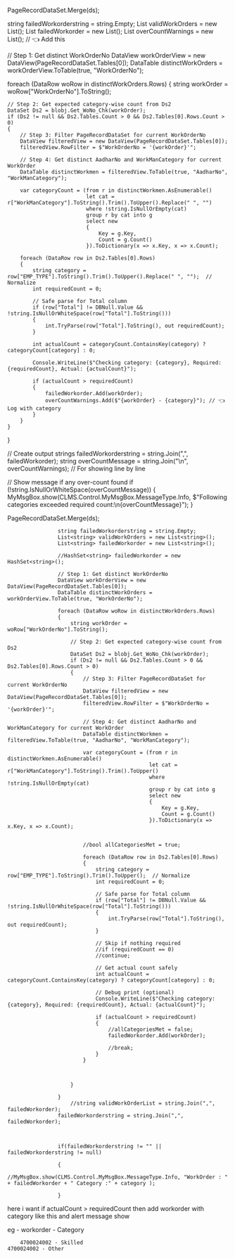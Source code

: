 PageRecordDataSet.Merge(ds);

string failedWorkorderstring = string.Empty;
List<string> validWorkOrders = new List<string>();
List<string> failedWorkorder = new List<string>();
List<string> overCountWarnings = new List<string>(); // 👈 Add this

// Step 1: Get distinct WorkOrderNo
DataView workOrderView = new DataView(PageRecordDataSet.Tables[0]);
DataTable distinctWorkOrders = workOrderView.ToTable(true, "WorkOrderNo");

foreach (DataRow woRow in distinctWorkOrders.Rows)
{
    string workOrder = woRow["WorkOrderNo"].ToString();

    // Step 2: Get expected category-wise count from Ds2
    DataSet Ds2 = blobj.Get_WoNo_Chk(workOrder);
    if (Ds2 != null && Ds2.Tables.Count > 0 && Ds2.Tables[0].Rows.Count > 0)
    {
        // Step 3: Filter PageRecordDataSet for current WorkOrderNo
        DataView filteredView = new DataView(PageRecordDataSet.Tables[0]);
        filteredView.RowFilter = $"WorkOrderNo = '{workOrder}'";

        // Step 4: Get distinct AadharNo and WorkManCategory for current WorkOrder
        DataTable distinctWorkmen = filteredView.ToTable(true, "AadharNo", "WorkManCategory");

        var categoryCount = (from r in distinctWorkmen.AsEnumerable()
                             let cat = r["WorkManCategory"].ToString().Trim().ToUpper().Replace(" ", "")
                             where !string.IsNullOrEmpty(cat)
                             group r by cat into g
                             select new
                             {
                                 Key = g.Key,
                                 Count = g.Count()
                             }).ToDictionary(x => x.Key, x => x.Count);

        foreach (DataRow row in Ds2.Tables[0].Rows)
        {
            string category = row["EMP_TYPE"].ToString().Trim().ToUpper().Replace(" ", "");  // Normalize
            int requiredCount = 0;

            // Safe parse for Total column
            if (row["Total"] != DBNull.Value && !string.IsNullOrWhiteSpace(row["Total"].ToString()))
            {
                int.TryParse(row["Total"].ToString(), out requiredCount);
            }

            int actualCount = categoryCount.ContainsKey(category) ? categoryCount[category] : 0;

            Console.WriteLine($"Checking category: {category}, Required: {requiredCount}, Actual: {actualCount}");

            if (actualCount > requiredCount)
            {
                failedWorkorder.Add(workOrder);
                overCountWarnings.Add($"{workOrder} - {category}"); // 👈 Log with category
            }
        }
    }
}

// Create output strings
failedWorkorderstring = string.Join(",", failedWorkorder);
string overCountMessage = string.Join("\n", overCountWarnings); // For showing line by line

// Show message if any over-count found
if (!string.IsNullOrWhiteSpace(overCountMessage))
{
    MyMsgBox.show(CLMS.Control.MyMsgBox.MessageType.Info, $"Following categories exceeded required count:\n{overCountMessage}");
}

		    
      
      

PageRecordDataSet.Merge(ds);




                    string failedWorkorderstring = string.Empty;
                    List<string> validWorkOrders = new List<string>();
                    List<string> failedWorkorder = new List<string>();

                    //HashSet<string> failedWorkorder = new HashSet<string>();

                    // Step 1: Get distinct WorkOrderNo
                    DataView workOrderView = new DataView(PageRecordDataSet.Tables[0]);
                    DataTable distinctWorkOrders = workOrderView.ToTable(true, "WorkOrderNo");

                    foreach (DataRow woRow in distinctWorkOrders.Rows)
                    {
                        string workOrder = woRow["WorkOrderNo"].ToString();

                        // Step 2: Get expected category-wise count from Ds2
                        DataSet Ds2 = blobj.Get_WoNo_Chk(workOrder);
                        if (Ds2 != null && Ds2.Tables.Count > 0 && Ds2.Tables[0].Rows.Count > 0)
                        {
                            // Step 3: Filter PageRecordDataSet for current WorkOrderNo
                            DataView filteredView = new DataView(PageRecordDataSet.Tables[0]);
                            filteredView.RowFilter = $"WorkOrderNo = '{workOrder}'";

                            // Step 4: Get distinct AadharNo and WorkManCategory for current WorkOrder
                            DataTable distinctWorkmen = filteredView.ToTable(true, "AadharNo", "WorkManCategory");

                            var categoryCount = (from r in distinctWorkmen.AsEnumerable()
                                                 let cat = r["WorkManCategory"].ToString().Trim().ToUpper()
                                                 where !string.IsNullOrEmpty(cat)
                                                 group r by cat into g
                                                 select new
                                                 {
                                                     Key = g.Key,
                                                     Count = g.Count()
                                                 }).ToDictionary(x => x.Key, x => x.Count);


                            //bool allCategoriesMet = true;

                            foreach (DataRow row in Ds2.Tables[0].Rows)
                            {
                                string category = row["EMP_TYPE"].ToString().Trim().ToUpper();  // Normalize
                                int requiredCount = 0;

                                // Safe parse for Total column
                                if (row["Total"] != DBNull.Value && !string.IsNullOrWhiteSpace(row["Total"].ToString()))
                                {
                                    int.TryParse(row["Total"].ToString(), out requiredCount);
                                }

                                // Skip if nothing required
                                //if (requiredCount == 0)
                                //continue;

                                // Get actual count safely
                                int actualCount = categoryCount.ContainsKey(category) ? categoryCount[category] : 0;

                                // Debug print (optional)
                                Console.WriteLine($"Checking category: {category}, Required: {requiredCount}, Actual: {actualCount}");

                                if (actualCount > requiredCount)
                                {
                                    //allCategoriesMet = false;
                                    failedWorkorder.Add(workOrder);
                                    
                                    //break;
                                }
                            }

                            

                        }

                    }
                        //string validWorkOrderList = string.Join(",", failedWorkorder);
                    failedWorkorderstring = string.Join(",", failedWorkorder);



                    if(failedWorkorderstring != "" || failedWorkorderstring != null)

                    {
                        //MyMsgBox.show(CLMS.Control.MyMsgBox.MessageType.Info, "WorkOrder : " + failedWorkorder + " Category :" + category );

                    }


here i want if actualCount > requiredCount  then add workorder with category like this and alert message show

 eg -    workorder - Category 

        4700024002 - Skilled
	4700024002 - Other
